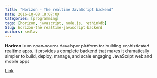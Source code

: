 ```yaml
---
Title: "Horizon - The realtime JavaScript backend"
Date: 2016-10-08 18:07:00
Categories: [programming]
tags: [horizon, javascript, node.js, rethinkdb]
Slug: horizon-the-realtime-javascript-backend
Authors: sedlav
---
```


**Horizon** is an open-source developer platform for building sophisticated realtime apps. It provides a complete backend that makes it dramatically simpler to build, deploy, manage, and scale engaging JavaScript web and mobile apps

[Link](https://horizon.io/)
